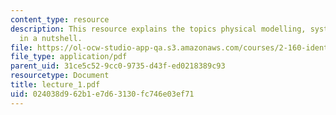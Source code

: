 ```yaml
---
content_type: resource
description: This resource explains the topics physical modelling, system identification
  in a nutshell.
file: https://ol-ocw-studio-app-qa.s3.amazonaws.com/courses/2-160-identification-estimation-and-learning-spring-2006/024038d962b1e7d63130fc746e03ef71_lecture_1.pdf
file_type: application/pdf
parent_uid: 31ce5c52-9cc0-9735-d43f-ed0218389c93
resourcetype: Document
title: lecture_1.pdf
uid: 024038d9-62b1-e7d6-3130-fc746e03ef71
---
```

